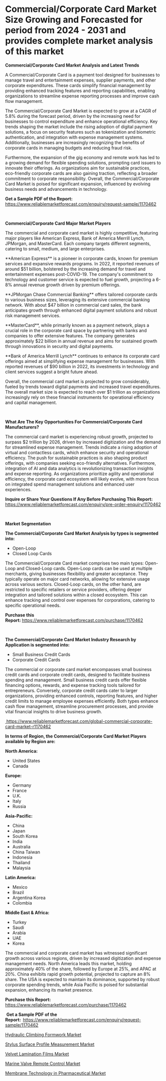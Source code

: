 <p><h1>Commercial/Corporate Card Market Size Growing and Forecasted for period from 2024 - 2031 and provides complete market analysis of this market</h1></p><p><strong>Commercial/Corporate Card Market Analysis and Latest Trends</strong></p>
<p><p>A Commercial/Corporate Card is a payment tool designed for businesses to manage travel and entertainment expenses, supplier payments, and other corporate expenditures. These cards simplify financial management by providing enhanced tracking features and reporting capabilities, enabling organizations to streamline expense reporting processes and improve cash flow management.</p><p>The Commercial/Corporate Card Market is expected to grow at a CAGR of 5.8% during the forecast period, driven by the increasing need for businesses to control expenditure and enhance operational efficiency. Key trends shaping the market include the rising adoption of digital payment solutions, a focus on security features such as tokenization and biometric authentication, and integration with expense management systems. Additionally, businesses are increasingly recognizing the benefits of corporate cards in managing budgets and reducing fraud risk.</p><p>Furthermore, the expansion of the gig economy and remote work has led to a growing demand for flexible spending solutions, prompting card issuers to innovate their offerings. As organizations aim for sustainable practices, eco-friendly corporate cards are also gaining traction, reflecting a broader commitment to corporate responsibility. Overall, the Commercial/Corporate Card Market is poised for significant expansion, influenced by evolving business needs and advancements in technology.</p></p>
<p><strong>Get a Sample PDF of the Report:&nbsp;</strong> <a href="https://www.reliablemarketforecast.com/enquiry/request-sample/1170462?utm_campaign=1134&utm_medium=2&utm_source=Github&utm_content=ia&utm_term=30102024&utm_id=commercialcorporate-card">https://www.reliablemarketforecast.com/enquiry/request-sample/1170462</a></p>
<p>&nbsp;</p>
<p><strong>Commercial/Corporate Card Major Market Players</strong></p>
<p><p>The commercial and corporate card market is highly competitive, featuring major players like American Express, Bank of America Merrill Lynch, JPMorgan, and MasterCard. Each company targets different segments, catering to small, medium, and large enterprises.</p><p>**American Express** is a pioneer in corporate cards, known for premium services and expansive rewards programs. In 2022, it reported revenues of around $51 billion, bolstered by the increasing demand for travel and entertainment expenses post-COVID-19. The company's commitment to technology and customer service is expected to fuel growth, projecting a 6-8% annual revenue growth driven by premium offerings.</p><p>**JPMorgan Chase Commercial Banking** offers tailored corporate cards to various business sizes, leveraging its extensive commercial banking network. With about $47 billion in commercial card sales, the bank anticipates growth through enhanced digital payment solutions and robust risk management services.</p><p>**MasterCard**, while primarily known as a payment network, plays a crucial role in the corporate card space by partnering with banks and companies to offer extensive features. The company generates approximately $22 billion in annual revenue and aims for sustained growth through innovations in security and digital payments.</p><p>**Bank of America Merrill Lynch** continues to enhance its corporate card offerings aimed at simplifying expense management for businesses. With reported revenues of $90 billion in 2022, its investments in technology and client services suggest a bright future ahead.</p><p>Overall, the commercial card market is projected to grow considerably, fueled by trends toward digital payments and increased travel expenditures. The overall market size is expected to reach over $1 trillion as organizations increasingly rely on these financial instruments for operational efficiency and capital management.</p></p>
<p>&nbsp;</p>
<p><strong>What Are The Key Opportunities For Commercial/Corporate Card Manufacturers?</strong></p>
<p><p>The commercial card market is experiencing robust growth, projected to surpass $2 trillion by 2026, driven by increased digitization and the demand for streamlined expense management. Trends indicate a rising adoption of virtual and contactless cards, which enhance security and operational efficiency. The push for sustainable practices is also shaping product offerings, with companies seeking eco-friendly alternatives. Furthermore, integration of AI and data analytics is revolutionizing transaction insights and expense reporting. As organizations prioritize agility and operational efficiency, the corporate card ecosystem will likely evolve, with more focus on integrated spend management solutions and enhanced user experiences.</p></p>
<p><strong>Inquire or Share Your Questions If Any Before Purchasing This Report:</strong> <a href="https://www.reliablemarketforecast.com/enquiry/pre-order-enquiry/1170462?utm_campaign=1134&utm_medium=2&utm_source=Github&utm_content=ia&utm_term=30102024&utm_id=commercialcorporate-card">https://www.reliablemarketforecast.com/enquiry/pre-order-enquiry/1170462</a></p>
<p>&nbsp;</p>
<p><strong>Market Segmentation</strong></p>
<p><strong>The Commercial/Corporate Card Market Analysis by types is segmented into:</strong></p>
<p><ul><li>Open-Loop</li><li>Closed Loop Cards</li></ul></p>
<p><p>The Commercial/Corporate Card market comprises two main types: Open-Loop and Closed-Loop cards. Open-Loop cards can be used at multiple merchants, giving businesses flexibility and greater acceptance. They typically operate on major card networks, allowing for extensive usage across various sectors. Closed-Loop cards, on the other hand, are restricted to specific retailers or service providers, offering deeper integration and tailored solutions within a closed ecosystem. This can enhance tracking and control over expenses for corporations, catering to specific operational needs.</p></p>
<p><strong>Purchase this Report:&nbsp;</strong><a href="https://www.reliablemarketforecast.com/purchase/1170462?utm_campaign=1134&utm_medium=2&utm_source=Github&utm_content=ia&utm_term=30102024&utm_id=commercialcorporate-card">https://www.reliablemarketforecast.com/purchase/1170462</a></p>
<p>&nbsp;</p>
<p><strong>The Commercial/Corporate Card Market Industry Research by Application is segmented into:</strong></p>
<p><ul><li>Small Business Credit Cards</li><li>Corporate Credit Cards</li></ul></p>
<p><p>The commercial or corporate card market encompasses small business credit cards and corporate credit cards, designed to facilitate business spending and management. Small business credit cards offer flexible financing options, rewards, and expense tracking tools tailored for entrepreneurs. Conversely, corporate credit cards cater to larger organizations, providing enhanced controls, reporting features, and higher credit limits to manage employee expenses efficiently. Both types enhance cash flow management, streamline procurement processes, and provide vital financial insights to drive business growth.</p></p>
<p><a href="https://www.reliablemarketforecast.com/global-commercial-corporate-card-market-r1170462?utm_campaign=1134&utm_medium=2&utm_source=Github&utm_content=ia&utm_term=30102024&utm_id=commercialcorporate-card">&nbsp;https://www.reliablemarketforecast.com/global-commercial-corporate-card-market-r1170462</a></p>
<p><strong>In terms of Region, the Commercial/Corporate Card Market Players available by Region are:</strong></p>
<p>
    <p> <strong> North America: </strong>
        <ul>
            <li>United States</li>
            <li>Canada</li>
        </ul>
        </p> 
    <p> <strong> Europe: </strong>
        <ul>
            <li>Germany</li>
            <li>France</li>
            <li>U.K.</li>
            <li>Italy</li>
            <li>Russia</li>
        </ul>
        </p> 
    <p> <strong> Asia-Pacific: </strong>
        <ul>
            <li>China</li>
            <li>Japan</li>
            <li>South Korea</li>
            <li>India</li>
            <li>Australia</li>
            <li>China Taiwan</li>
            <li>Indonesia</li>
            <li>Thailand</li>
            <li>Malaysia</li>
        </ul>
        </p> 
    <p> <strong> Latin America: </strong>
        <ul>
            <li>Mexico</li>
            <li>Brazil</li>
            <li>Argentina Korea</li>
            <li>Colombia</li>
        </ul>
        </p> 
    <p> <strong> Middle East & Africa: </strong>
        <ul>
            <li>Turkey</li>
            <li>Saudi</li>
            <li>Arabia</li>
            <li>UAE</li>
            <li>Korea</li>
        </ul>
    </p>
    </p>
<p><p>The commercial and corporate card market has witnessed significant growth across various regions, driven by increased digitization and expense management needs. North America leads this market, holding approximately 40% of the share, followed by Europe at 25%, and APAC at 20%. China exhibits rapid growth potential, projected to capture an 8% share. The USA is expected to maintain its dominance, supported by robust corporate spending trends, while Asia Pacific is poised for substantial expansion, enhancing its market presence.</p></p>
<p><strong>Purchase this Report: </strong><a href="https://www.reliablemarketforecast.com/purchase/1170462?utm_campaign=1134&utm_medium=2&utm_source=Github&utm_content=ia&utm_term=30102024&utm_id=commercialcorporate-card">https://www.reliablemarketforecast.com/purchase/1170462</a></p>
<p>&nbsp;<strong>Get a Sample PDF of the Report:&nbsp;&nbsp;</strong><a href="https://www.reliablemarketforecast.com/enquiry/request-sample/1170462?utm_campaign=1134&utm_medium=2&utm_source=Github&utm_content=ia&utm_term=30102024&utm_id=commercialcorporate-card">https://www.reliablemarketforecast.com/enquiry/request-sample/1170462</a></p>
<p><strong></strong></p>
<p><p><a href="https://issuu.com/reportprime-2/docs/hydraulic-climbing-formwork-market-_8cdfd781bed2f2?utm_campaign=1134&utm_medium=2&utm_source=Github&utm_content=ia&utm_term=30102024&utm_id=commercialcorporate-card">Hydraulic Climbing Formwork Market</a></p><p><a href="https://issuu.com/reportprime-2/docs/stylus-surface-profile-measurement-_8ed55f301af8de?utm_campaign=1134&utm_medium=2&utm_source=Github&utm_content=ia&utm_term=30102024&utm_id=commercialcorporate-card">Stylus Surface Profile Measurement Market</a></p><p><a href="https://www.linkedin.com/pulse/velvet-lamination-films-market-maturity-analysis-regional-disparities-0rupc?utm_campaign=1134&utm_medium=2&utm_source=Github&utm_content=ia&utm_term=30102024&utm_id=commercialcorporate-card">Velvet Lamination Films Market</a></p><p><a href="https://github.com/malika4dt4reta/Market-Research-Report-List-1/blob/main/marine-valve-remote-control-market.md?utm_campaign=1134&utm_medium=2&utm_source=Github&utm_content=ia&utm_term=30102024&utm_id=commercialcorporate-card">Marine Valve Remote Control Market</a></p><p><a href="https://github.com/karolinec5dqui/Market-Research-Report-List-1/blob/main/membrane-technology-in-pharmaceutical-market.md?utm_campaign=1134&utm_medium=2&utm_source=Github&utm_content=ia&utm_term=30102024&utm_id=commercialcorporate-card">Membrane Technology in Pharmaceutical Market</a></p></p>